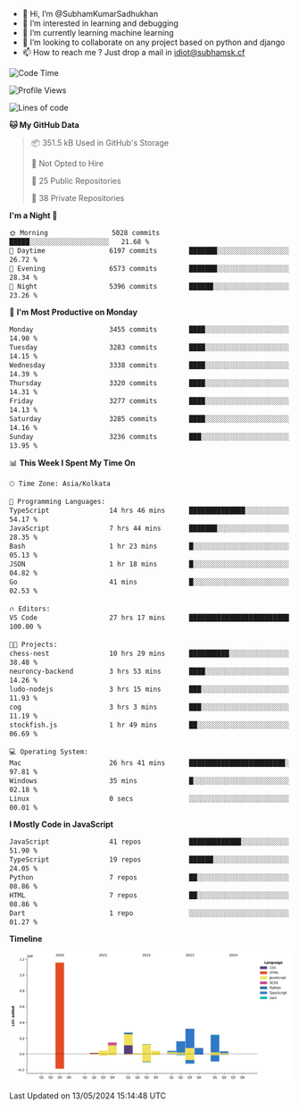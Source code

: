 - 👋 Hi, I’m @SubhamKumarSadhukhan
- 👀 I’m interested in learning and debugging
- 🌱 I’m currently learning machine learning
- 💞️ I’m looking to collaborate on any project based on python and django
- 📫 How to reach me ?
      Just drop a mail in idiot@subhamsk.cf

<!---
SubhamKumarSadhukhan/SubhamKumarSadhukhan is a ✨ special ✨ repository because its `README.md` (this file) appears on your GitHub profile.
You can click the Preview link to take a look at your changes.
--->


<!--START_SECTION:waka-->
![Code Time](http://img.shields.io/badge/Code%20Time-2%2C179%20hrs%2042%20mins-blue)

![Profile Views](http://img.shields.io/badge/Profile%20Views-1-blue)

![Lines of code](https://img.shields.io/badge/From%20Hello%20World%20I%27ve%20Written-2.6%20million%20lines%20of%20code-blue)

**🐱 My GitHub Data** 

> 📦 351.5 kB Used in GitHub's Storage 
 > 
> 🚫 Not Opted to Hire
 > 
> 📜 25 Public Repositories 
 > 
> 🔑 38 Private Repositories 
 > 
**I'm a Night 🦉** 

```text
🌞 Morning                5028 commits        █████░░░░░░░░░░░░░░░░░░░░   21.68 % 
🌆 Daytime                6197 commits        ███████░░░░░░░░░░░░░░░░░░   26.72 % 
🌃 Evening                6573 commits        ███████░░░░░░░░░░░░░░░░░░   28.34 % 
🌙 Night                  5396 commits        ██████░░░░░░░░░░░░░░░░░░░   23.26 % 
```
📅 **I'm Most Productive on Monday** 

```text
Monday                   3455 commits        ████░░░░░░░░░░░░░░░░░░░░░   14.90 % 
Tuesday                  3283 commits        ████░░░░░░░░░░░░░░░░░░░░░   14.15 % 
Wednesday                3338 commits        ████░░░░░░░░░░░░░░░░░░░░░   14.39 % 
Thursday                 3320 commits        ████░░░░░░░░░░░░░░░░░░░░░   14.31 % 
Friday                   3277 commits        ████░░░░░░░░░░░░░░░░░░░░░   14.13 % 
Saturday                 3285 commits        ████░░░░░░░░░░░░░░░░░░░░░   14.16 % 
Sunday                   3236 commits        ███░░░░░░░░░░░░░░░░░░░░░░   13.95 % 
```


📊 **This Week I Spent My Time On** 

```text
🕑︎ Time Zone: Asia/Kolkata

💬 Programming Languages: 
TypeScript               14 hrs 46 mins      ██████████████░░░░░░░░░░░   54.17 % 
JavaScript               7 hrs 44 mins       ███████░░░░░░░░░░░░░░░░░░   28.35 % 
Bash                     1 hr 23 mins        █░░░░░░░░░░░░░░░░░░░░░░░░   05.13 % 
JSON                     1 hr 18 mins        █░░░░░░░░░░░░░░░░░░░░░░░░   04.82 % 
Go                       41 mins             █░░░░░░░░░░░░░░░░░░░░░░░░   02.53 % 

🔥 Editors: 
VS Code                  27 hrs 17 mins      █████████████████████████   100.00 % 

🐱‍💻 Projects: 
chess-nest               10 hrs 29 mins      ██████████░░░░░░░░░░░░░░░   38.48 % 
neuroncy-backend         3 hrs 53 mins       ████░░░░░░░░░░░░░░░░░░░░░   14.26 % 
ludo-nodejs              3 hrs 15 mins       ███░░░░░░░░░░░░░░░░░░░░░░   11.93 % 
cog                      3 hrs 3 mins        ███░░░░░░░░░░░░░░░░░░░░░░   11.19 % 
stockfish.js             1 hr 49 mins        ██░░░░░░░░░░░░░░░░░░░░░░░   06.69 % 

💻 Operating System: 
Mac                      26 hrs 41 mins      ████████████████████████░   97.81 % 
Windows                  35 mins             █░░░░░░░░░░░░░░░░░░░░░░░░   02.18 % 
Linux                    0 secs              ░░░░░░░░░░░░░░░░░░░░░░░░░   00.01 % 
```

**I Mostly Code in JavaScript** 

```text
JavaScript               41 repos            █████████████░░░░░░░░░░░░   51.90 % 
TypeScript               19 repos            ██████░░░░░░░░░░░░░░░░░░░   24.05 % 
Python                   7 repos             ██░░░░░░░░░░░░░░░░░░░░░░░   08.86 % 
HTML                     7 repos             ██░░░░░░░░░░░░░░░░░░░░░░░   08.86 % 
Dart                     1 repo              ░░░░░░░░░░░░░░░░░░░░░░░░░   01.27 % 
```



**Timeline**

![Lines of Code chart](https://raw.githubusercontent.com/SubhamKumarSadhukhan/SubhamKumarSadhukhan/main/assets/bar_graph.png)


 Last Updated on 13/05/2024 15:14:48 UTC
<!--END_SECTION:waka-->
